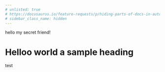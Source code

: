 ```yaml
---
# unlisted: true
# https://docusaurus.io/feature-requests/p/hiding-parts-of-docs-in-autogenerated-sidebar
# sidebar_class_name: hidden
---
```


hello my secret friend!

<!-- https://github.com/facebook/docusaurus/issues/599 -->
# Helloo world a sample heading

test